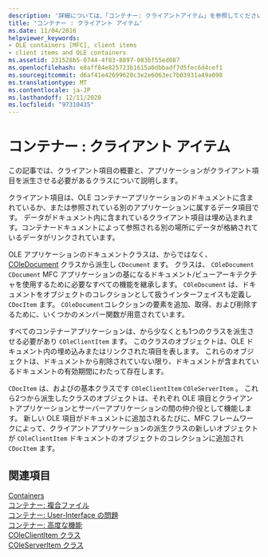```yaml
---
description: '詳細については、「コンテナー: クライアントアイテム」を参照してください。'
title: 'コンテナー : クライアント アイテム'
ms.date: 11/04/2016
helpviewer_keywords:
- OLE containers [MFC], client items
- client items and OLE containers
ms.assetid: 231528b5-0744-4f83-8897-083bf55ed087
ms.openlocfilehash: e8aff84e825723b1615a0dbbadf7d5fec6d4cef1
ms.sourcegitcommit: d6af41e42699628c3e2e6063ec7b03931a49a098
ms.translationtype: MT
ms.contentlocale: ja-JP
ms.lasthandoff: 12/11/2020
ms.locfileid: "97310435"
---
```

# <a name="containers-client-items"></a>コンテナー : クライアント アイテム

この記事では、クライアント項目の概要と、アプリケーションがクライアント項目を派生させる必要があるクラスについて説明します。

クライアント項目は、OLE コンテナーアプリケーションのドキュメントに含まれているか、または参照されている別のアプリケーションに属するデータ項目です。 データがドキュメント内に含まれているクライアント項目は埋め込まれます。コンテナードキュメントによって参照される別の場所にデータが格納されているデータがリンクされています。

OLE アプリケーションのドキュメントクラスは、からではなく、 [COleDocument](reference/coledocument-class.md) クラスから派生し `CDocument` ます。 クラスは、 `COleDocument` `CDocument` MFC アプリケーションの基になるドキュメント/ビューアーキテクチャを使用するために必要なすべての機能を継承します。 `COleDocument` は、ドキュメントをオブジェクトのコレクションとして扱うインターフェイスも定義し `CDocItem` ます。 `COleDocument`コレクションの要素を追加、取得、および削除するために、いくつかのメンバー関数が用意されています。

すべてのコンテナーアプリケーションは、から少なくとも1つのクラスを派生させる必要があり `COleClientItem` ます。 このクラスのオブジェクトは、OLE ドキュメント内の埋め込みまたはリンクされた項目を表します。 これらのオブジェクトは、ドキュメントから削除されていない限り、ドキュメントが含まれているドキュメントの有効期間にわたって存在します。

`CDocItem` は、およびの基本クラスです `COleClientItem` `COleServerItem` 。 これら2つから派生したクラスのオブジェクトは、それぞれ OLE 項目とクライアントアプリケーションとサーバーアプリケーションの間の仲介役として機能します。 新しい OLE 項目がドキュメントに追加されるたびに、MFC フレームワークによって、クライアントアプリケーションの派生クラスの新しいオブジェクトが `COleClientItem` ドキュメントのオブジェクトのコレクションに追加され `CDocItem` ます。

## <a name="see-also"></a>関連項目

[Containers](containers.md)<br/>
[コンテナー: 複合ファイル](containers-compound-files.md)<br/>
[コンテナー: User-Interface の問題](containers-user-interface-issues.md)<br/>
[コンテナー: 高度な機能](containers-advanced-features.md)<br/>
[COleClientItem クラス](reference/coleclientitem-class.md)<br/>
[COleServerItem クラス](reference/coleserveritem-class.md)
